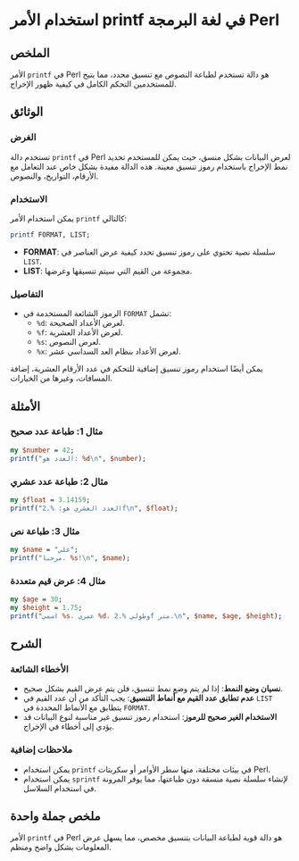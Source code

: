 <!--
Meta Description: # استخدام الأمر printf في لغة البرمجة Perl ## الملخص الأمر `printf` في Perl هو دالة تستخدم لطباعة النصوص مع تنسيق محدد، مما يتيح للمستخدمين التحكم الك...
Meta Keywords: printf, perl, استخدام, تنسيق, لعرض
-->

# استخدام الأمر printf في لغة البرمجة Perl

## الملخص
الأمر `printf` في Perl هو دالة تستخدم لطباعة النصوص مع تنسيق محدد، مما يتيح للمستخدمين التحكم الكامل في كيفية ظهور الإخراج.

## الوثائق
### الغرض
تستخدم دالة `printf` في Perl لعرض البيانات بشكل منسق، حيث يمكن للمستخدم تحديد نمط الإخراج باستخدام رموز تنسيق معينة. هذه الدالة مفيدة بشكل خاص عند التعامل مع الأرقام، التواريخ، والنصوص.

### الاستخدام
يمكن استخدام الأمر `printf` كالتالي:
```perl
printf FORMAT, LIST;
```
- **FORMAT**: سلسلة نصية تحتوي على رموز تنسيق تحدد كيفية عرض العناصر في `LIST`.
- **LIST**: مجموعة من القيم التي سيتم تنسيقها وعرضها.

### التفاصيل
- الرموز الشائعة المستخدمة في `FORMAT` تشمل:
  - `%d`: لعرض الأعداد الصحيحة.
  - `%f`: لعرض الأعداد العشرية.
  - `%s`: لعرض النصوص.
  - `%x`: لعرض الأعداد بنظام العد السداسي عشر.
  
يمكن أيضًا استخدام رموز تنسيق إضافية للتحكم في عدد الأرقام العشرية، إضافة المسافات، وغيرها من الخيارات.

## الأمثلة
### مثال 1: طباعة عدد صحيح
```perl
my $number = 42;
printf("العدد هو: %d\n", $number);
```

### مثال 2: طباعة عدد عشري
```perl
my $float = 3.14159;
printf("العدد العشري هو: %.2f\n", $float);
```

### مثال 3: طباعة نص
```perl
my $name = "علي";
printf("مرحبا، %s!\n", $name);
```

### مثال 4: عرض قيم متعددة
```perl
my $age = 30;
my $height = 1.75;
printf("اسمي %s، عمري %d، وطولي %.2f متر.\n", $name, $age, $height);
```

## الشرح
### الأخطاء الشائعة
- **نسيان وضع النمط**: إذا لم يتم وضع نمط تنسيق، فلن يتم عرض القيم بشكل صحيح.
- **عدم تطابق عدد القيم مع أنماط التنسيق**: يجب التأكد من أن عدد القيم في `LIST` يتطابق مع الأنماط المحددة في `FORMAT`.
- **الاستخدام الغير صحيح للرموز**: استخدام رموز تنسيق غير مناسبة لنوع البيانات قد يؤدي إلى أخطاء في الإخراج.

### ملاحظات إضافية
- يمكن استخدام `printf` في بيئات مختلفة، منها سطر الأوامر أو سكربتات Perl.
- يمكن استخدام `sprintf` لإنشاء سلسلة نصية منسقة دون طباعتها، مما يوفر المرونة في استخدام السلاسل.

## ملخص جملة واحدة
الأمر `printf` في Perl هو دالة قوية لطباعة البيانات بتنسيق مخصص، مما يسهل عرض المعلومات بشكل واضح ومنظم.
